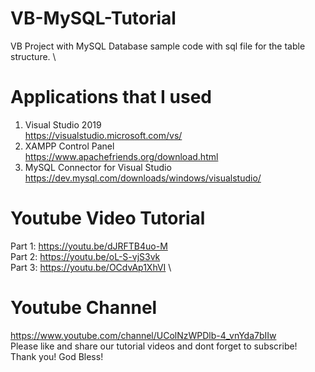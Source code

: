 # VB-MySQL-Tutorial
VB Project with MySQL Database sample code with sql file for the table structure. \

# Applications that I used
1. Visual Studio 2019 \
https://visualstudio.microsoft.com/vs/ 
2. XAMPP Control Panel \
https://www.apachefriends.org/download.html 
3. MySQL Connector for Visual Studio \
https://dev.mysql.com/downloads/windows/visualstudio/ 

# Youtube Video Tutorial
Part 1: https://youtu.be/dJRFTB4uo-M \
Part 2: https://youtu.be/oL-S-vjS3vk \
Part 3: https://youtu.be/OCdvAp1XhVI \

# Youtube Channel 
https://www.youtube.com/channel/UColNzWPDlb-4_vnYda7bIIw \
Please like and share our tutorial videos and dont forget to subscribe! \
Thank you! God Bless! 


